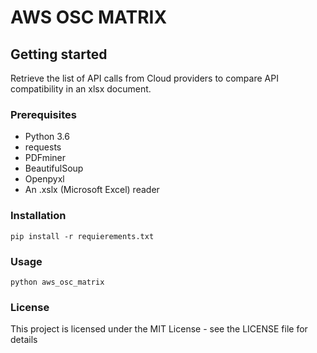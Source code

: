 # AWS OSC MATRIX

## Getting started

Retrieve the list of API calls from Cloud providers to compare API compatibility in an xlsx document.

### Prerequisites

* Python 3.6
* requests
* PDFminer
* BeautifulSoup
* Openpyxl
* An .xslx (Microsoft Excel) reader

### Installation

```
pip install -r requierements.txt
```

### Usage
```
python aws_osc_matrix
```

### License

This project is licensed under the MIT License - see the LICENSE file for details

